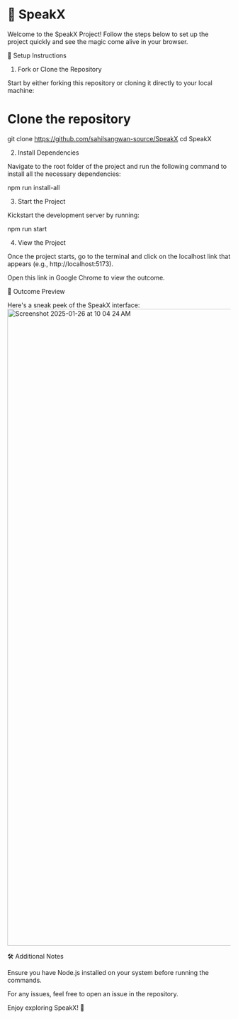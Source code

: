 # 🚀 SpeakX

Welcome to the SpeakX Project! Follow the steps below to set up the project quickly and see the magic come alive in your browser.

🚀 Setup Instructions

1. Fork or Clone the Repository

Start by either forking this repository or cloning it directly to your local machine:

# Clone the repository
git clone https://github.com/sahilsangwan-source/SpeakX
cd SpeakX

2. Install Dependencies

Navigate to the root folder of the project and run the following command to install all the necessary dependencies:

npm run install-all

3. Start the Project

Kickstart the development server by running:

npm run start

4. View the Project

Once the project starts, go to the terminal and click on the localhost link that appears (e.g., http://localhost:5173).

Open this link in Google Chrome to view the outcome.

🎨 Outcome Preview

Here's a sneak peek of the SpeakX interface:
<img width="1436" alt="Screenshot 2025-01-26 at 10 04 24 AM" src="https://github.com/user-attachments/assets/9d62d281-6ec7-43c2-8c11-aa1fd1f91959" />


🛠 Additional Notes

Ensure you have Node.js installed on your system before running the commands.

For any issues, feel free to open an issue in the repository.

Enjoy exploring SpeakX! 🚀

